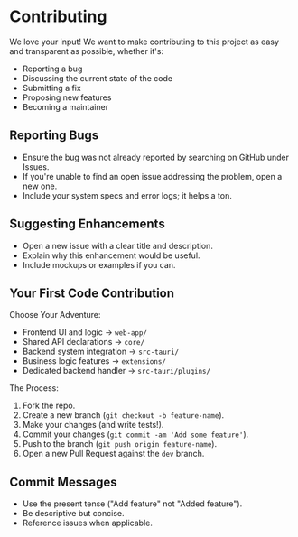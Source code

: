 # Contributing

We love your input! We want to make contributing to this project as easy and transparent as possible, whether it's:

- Reporting a bug
- Discussing the current state of the code
- Submitting a fix
- Proposing new features
- Becoming a maintainer

## Reporting Bugs
- Ensure the bug was not already reported by searching on GitHub under Issues.
- If you're unable to find an open issue addressing the problem, open a new one.
- Include your system specs and error logs; it helps a ton.

## Suggesting Enhancements
- Open a new issue with a clear title and description.
- Explain why this enhancement would be useful.
- Include mockups or examples if you can.

## Your First Code Contribution
Choose Your Adventure:

- Frontend UI and logic → `web-app/`
- Shared API declarations → `core/`
- Backend system integration → `src-tauri/`
- Business logic features → `extensions/`
- Dedicated backend handler → `src-tauri/plugins/`

The Process:

1. Fork the repo.
2. Create a new branch (`git checkout -b feature-name`).
3. Make your changes (and write tests!).
4. Commit your changes (`git commit -am 'Add some feature'`).
5. Push to the branch (`git push origin feature-name`).
6. Open a new Pull Request against the `dev` branch.

## Commit Messages
- Use the present tense ("Add feature" not "Added feature").
- Be descriptive but concise.
- Reference issues when applicable.
